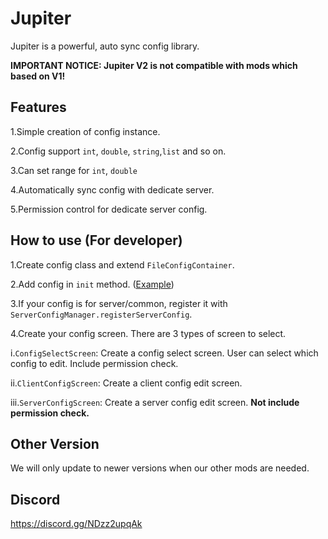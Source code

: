 # Jupiter

Jupiter is a powerful, auto sync config library.

**IMPORTANT NOTICE: Jupiter V2 is not compatible with mods which based on V1!**

## Features

1.Simple creation of config instance.

2.Config support `int`, `double`, `string`,`list` and so on.

3.Can set range for `int`, `double`

4.Automatically sync config with dedicate server.

5.Permission control for dedicate server config.

## How to use (For developer)

1.Create config class and extend `FileConfigContainer`.

2.Add config in `init`
method. ([Example](https://github.com/ArkTechMC/Jupiter/blob/master/common/src/main/java/com/iafenvoy/jupiter/test/TestConfig.java))

3.If your config is for server/common, register it with `ServerConfigManager.registerServerConfig`.

4.Create your config screen. There are 3 types of screen to select.

i.`ConfigSelectScreen`: Create a config select screen. User can select which config to edit. Include permission check.

ii.`ClientConfigScreen`: Create a client config edit screen.

iii.`ServerConfigScreen`: Create a server config edit screen. **Not include permission check.**

## Other Version

We will only update to newer versions when our other mods are needed.

## Discord

https://discord.gg/NDzz2upqAk